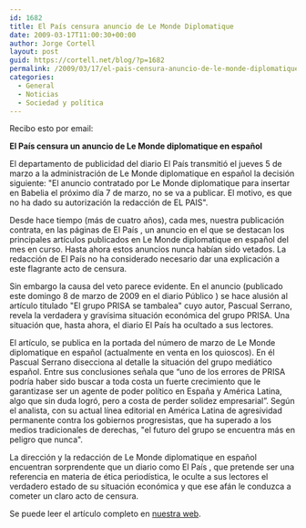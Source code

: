 ```yaml
---
id: 1682
title: El País censura anuncio de Le Monde Diplomatique
date: 2009-03-17T11:00:30+00:00
author: Jorge Cortell
layout: post
guid: https://cortell.net/blog/?p=1682
permalink: /2009/03/17/el-pais-censura-anuncio-de-le-monde-diplomatique/
categories:
  - General
  - Noticias
  - Sociedad y polí­tica
---
```

Recibo esto por email:

**El País censura un anuncio de Le Monde diplomatique en español**

El departamento de publicidad del diario El País transmitió el jueves 5 de marzo a la administración de Le Monde diplomatique en español la decisión siguiente: "El anuncio contratado por Le Monde diplomatique para insertar en Babelia el próximo día 7 de marzo, no se va a publicar. El motivo, es que no ha dado su autorización la redacción de EL PAIS". 

Desde hace tiempo (más de cuatro años), cada mes, nuestra publicación contrata, en las páginas de El País , un anuncio en el que se destacan los principales artículos publicados en Le Monde diplomatique en español del mes en curso. Hasta ahora estos anuncios nunca habían sido vetados. La redacción de El País no ha considerado necesario dar una explicación a este flagrante acto de censura. 

Sin embargo la causa del veto parece evidente. En el anuncio (publicado este domingo 8 de marzo de 2009 en el diario Público ) se hace alusión al artículo titulado "El grupo PRISA se tambalea" cuyo autor, Pascual Serrano, revela la verdadera y gravísima situación económica del grupo PRISA. Una situación que, hasta ahora, el diario El País ha ocultado a sus lectores. 

El artículo, se publica en la portada del número de marzo de Le Monde diplomatique en español (actualmente en venta en los quioscos). En él Pascual Serrano disecciona al detalle la situación del grupo mediático español. Entre sus conclusiones señala que “uno de los errores de PRISA podría haber sido buscar a toda costa un fuerte crecimiento que le garantizase ser un agente de poder político en España y América Latina, algo que sin duda logró, pero a costa de perder solidez empresarial”. Según el analista, con su actual línea editorial en América Latina de agresividad permanente contra los gobiernos progresistas, que ha superado a los medios tradicionales de derechas, "el futuro del grupo se encuentra más en peligro que nunca". 

La dirección y la redacción de Le Monde diplomatique en español encuentran sorprendente que un diario como El País , que pretende ser una referencia en materia de ética periodística, le oculte a sus lectores el verdadero estado de su situación económica y que ese afán le conduzca a cometer un claro acto de censura. 

Se puede leer el artículo completo en <a title="https://www.monde-diplomatique.es" href="https://www.monde-diplomatique.es" target="_blank">nuestra web</a>.